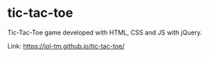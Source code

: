 # tic-tac-toe
Tic-Tac-Toe game developed with HTML, CSS and JS with jQuery. 

Link: https://jol-tm.github.io/tic-tac-toe/
